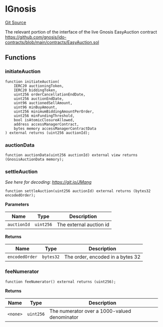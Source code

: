# IGnosis
[Git Source](https://github.com/larrythecucumber321/protocol/blob/0e60393685a4ae7994ac986273cdfa4cf9c069ed/contracts/interfaces/IGnosis.sol)

The relevant portion of the interface of the live Gnosis EasyAuction contract
https://github.com/gnosis/ido-contracts/blob/main/contracts/EasyAuction.sol


## Functions
### initiateAuction


```solidity
function initiateAuction(
    IERC20 auctioningToken,
    IERC20 biddingToken,
    uint256 orderCancellationEndDate,
    uint256 auctionEndDate,
    uint96 auctionedSellAmount,
    uint96 minBuyAmount,
    uint256 minimumBiddingAmountPerOrder,
    uint256 minFundingThreshold,
    bool isAtomicClosureAllowed,
    address accessManagerContract,
    bytes memory accessManagerContractData
) external returns (uint256 auctionId);
```

### auctionData


```solidity
function auctionData(uint256 auctionId) external view returns (GnosisAuctionData memory);
```

### settleAuction

*See here for decoding: https://git.io/JMang*


```solidity
function settleAuction(uint256 auctionId) external returns (bytes32 encodedOrder);
```
**Parameters**

|Name|Type|Description|
|----|----|-----------|
|`auctionId`|`uint256`|The external auction id|

**Returns**

|Name|Type|Description|
|----|----|-----------|
|`encodedOrder`|`bytes32`|The order, encoded in a bytes 32|


### feeNumerator


```solidity
function feeNumerator() external returns (uint256);
```
**Returns**

|Name|Type|Description|
|----|----|-----------|
|`<none>`|`uint256`|The numerator over a 1000-valued denominator|


